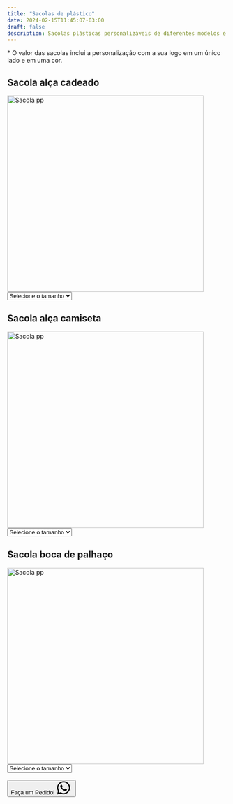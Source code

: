```yaml
---
title: "Sacolas de plástico"
date: 2024-02-15T11:45:07-03:00
draft: false
description: Sacolas plásticas personalizáveis de diferentes modelos e tamanhos.
---
```



<p>* O valor das sacolas inclui a personalização com a sua logo em um único lado e em uma cor.</p>


## Sacola alça cadeado

<img src="/img/products/alca-cadeado.jpeg" alt="Sacola pp" title="Sacola pp" style="width: 450px; height: auto;">

<select id="tamanho1" onchange="mostrarPreco1()">
  <option value="" selected>Selecione o tamanho</option>
  <option value="pp">30x55x0,12</option>
  <option value="p">40x60x0,12</option>
</select>

<div id="preco1"></div>

<script>
  function mostrarPreco1() {
    var tamanhoSelecionado1 = document.getElementById("tamanho1").value;
    var preco1;

    switch (tamanhoSelecionado1) {
      case "pp":
        preco1 = "1000 unidades R$ 0,86<br>" +
                "500 unidades R$ 0,96<br>";
        break;
      case "p":
        preco1 = "1000 unidades R$ 1,02<br>" +
                "500 unidades R$ 1,12<br>";
        break;
      default:
        preco1 = "";
    }

    document.getElementById("preco1").innerHTML = preco1;
  }
</script>


## Sacola alça camiseta

<img src="/img/products/alca-camiseta.jpeg" alt="Sacola pp" title="Sacola pp" style="width: 450px; height: auto;">

<select id="tamanho2" onchange="mostrarPreco2()">
  <option value="" selected>Selecione o tamanho</option>
  <option value="pp">45x50x0,07</option>
  <option value="p">45x60x0,07</option>
  <option value="m">60x75x0,07</option>
  <option value="g">45x50x0,10</option>
  <option value="xg">45x60x0,10</option>
  <option value="xxg">60x75x0,10</option>
</select>

<div id="preco2"></div>

<script>
  function mostrarPreco2() {
    var tamanhoSelecionado2 = document.getElementById("tamanho2").value;
    var preco2;

    switch (tamanhoSelecionado2) {
      case "pp":
        preco2 = "1000 unidades R$ 0,78<br>" +
                "500 unidades R$ 0,88<br>";
        break;
      case "p":
        preco2 = "1000 unidades R$ 0,83<br>" +
                "500 unidades R$ 0,93<br>";
        break;
      case "m":
        preco2 = "1000 unidades R$ 1,05<br>" +
                "500 unidades R$ 1,15<br>";
        break;
      case "g":
        preco2 = "1000 unidades R$ 0,89<br>" +
                "500 unidades R$ 0,99<br>";
        break;
      case "xg":
        preco2 = "1000 unidades R$ 0,97<br>" +
                "500 unidades R$ 1,07<br>";
        break;
      case "xxg":
        preco2 = "1000 unidades R$ 1,29<br>" +
                "500 unidades R$ 1,39<br>";
        break;
      default:
        preco2 = "";
    }

    document.getElementById("preco2").innerHTML = preco2;
  }
</script>


## Sacola boca de palhaço

<img src="/img/products/boca-palhaco.jpeg" alt="Sacola pp" title="Sacola pp" style="width: 450px; height: auto;">

<select id="tamanho3" onchange="mostrarPreco3()">
  <option value="" selected>Selecione o tamanho</option>
  <option value="pp">15x20x0,07</option>
  <option value="p">20x30x0,07</option>
  <option value="m">25x30x0,07</option>
  <option value="g">30x40x0,07</option>
  <option value="xg">40x50x0,07</option>
  <option value="xxg">15x20x0,12</option>
  <option value="xxxg">20x30x0,12</option>
  <option value="xxxxg">25x30x0,12</option>
  <option value="xxxxxg">30x40x0,12</option>
  <option value="xxxxxxg">40x50x0,12</option>
</select>

<div id="preco3"></div>

<script>
  function mostrarPreco3() {
    var tamanhoSelecionado3 = document.getElementById("tamanho3").value;
    var preco3;

    switch (tamanhoSelecionado3) {
      case "pp":
        preco3 = "1000 unidades R$ 0,54<br>" +
                "500 unidades R$ 0,64<br>";
        break;
      case "p":
        preco3 = "1000 unidades R$ 0,57<br>" +
                "500 unidades R$ 0,67<br>";
        break;
      case "m":
        preco3 = "1000 unidades R$ 0,59<br>" +
                "500 unidades R$ 0,69<br>";
        break;
      case "g":
        preco3 = "1000 unidades R$ 0,65<br>" +
                "500 unidades R$ 0,75<br>";
        break;
      case "xg":
        preco3 = "1000 unidades R$ 0,75<br>" +
                "500 unidades R$ 0,85<br>";
        break;
      case "xxg":
        preco3 = "1000 unidades R$ 0,56<br>" +
                "500 unidades R$ 0,66<br>";
        break;
      case "xxxg":
        preco3 = "1000 unidades R$ 0,63<br>" +
                "500 unidades R$ 0,73<br>";
        break;
      case "xxxxg":
        preco3 = "1000 unidades R$ 0,66<br>" +
                "500 unidades R$ 0,76<br>";
        break;
      case "xxxxxg":
        preco3 = "1000 unidades R$ 0,75<br>" +
                "500 unidades R$ 0,85<br>";
        break;
      case "xxxxxxg":
        preco3 = "1000 unidades R$ 1,04<br>" +
                "500 unidades R$ 1,14<br>";
        break;
      default:
        preco3 = "";
    }

    document.getElementById("preco3").innerHTML = preco3;
  }
</script>

<br>

<button id="whatsapp-button" class="bg-green-500 hover:bg-green-600 text-black font-semibold py-2 px-4 rounded flex">
  Faça um Pedido!<svg xmlns="http://www.w3.org/2000/svg" width="40" height="30" fill="currentColor" class="bi bi-whatsapp whatsapp-logo" viewBox="0 0 16 16">
    <path d="M13.601 2.326A7.85 7.85 0 0 0 7.994 0C3.627 0 .068 3.558.064 7.926c0 1.399.366 2.76 1.057 3.965L0 16l4.204-1.102a7.9 7.9 0 0 0 3.79.965h.004c4.368 0 7.926-3.558 7.93-7.93A7.9 7.9 0 0 0 13.6 2.326zM7.994 14.521a6.6 6.6 0 0 1-3.356-.92l-.24-.144-2.494.654.666-2.433-.156-.251a6.56 6.56 0 0 1-1.007-3.505c0-3.626 2.957-6.584 6.591-6.584a6.56 6.56 0 0 1 4.66 1.931 6.56 6.56 0 0 1 1.928 4.66c-.004 3.639-2.961 6.592-6.592 6.592m3.615-4.934c-.197-.099-1.17-.578-1.353-.646-.182-.065-.315-.099-.445.099-.133.197-.513.646-.627.775-.114.133-.232.148-.43.05-.197-.1-.836-.308-1.592-.985-.59-.525-.985-1.175-1.103-1.372-.114-.198-.011-.304.088-.403.087-.088.197-.232.296-.346.1-.114.133-.198.198-.33.065-.134.034-.248-.015-.347-.05-.099-.445-1.076-.612-1.47-.16-.389-.323-.335-.445-.34-.114-.007-.247-.007-.38-.007a.73.73 0 0 0-.529.247c-.182.198-.691.677-.691 1.654s.71 1.916.81 2.049c.098.133 1.394 2.132 3.383 2.992.47.205.84.326 1.129.418.475.152.904.129 1.246.08.38-.058 1.171-.48 1.338-.943.164-.464.164-.86.114-.943-.049-.084-.182-.133-.38-.232"/></svg>
</button>

<script>
  document.getElementById('whatsapp-button').addEventListener('click', function() {
      window.location.href = 'https://api.whatsapp.com/send?1=pt_BR&phone=5524999043166';
  });
</script>

